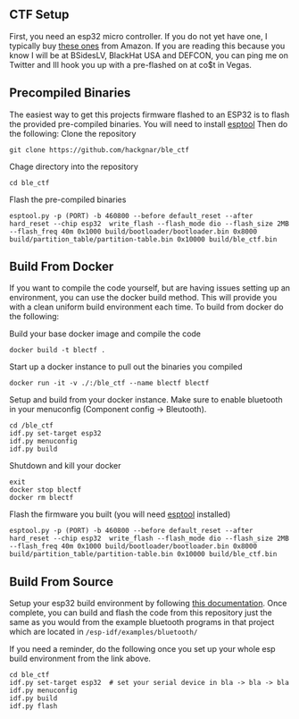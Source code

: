 ## CTF Setup 

First, you need an esp32 micro controller.  If you do not yet have one, I typically buy [these ones](https://www.amazon.com/HiLetgo%C2%AE-ESP-WROOM-32-Development-Microcontroller-Integrated/dp/B0718T232Z/ref=sr_1_4?ie=UTF8&qid=1525458705&sr=8-4&keywords=esp32) from Amazon.  If you are reading this because you know I will be at BSidesLV, BlackHat USA and DEFCON, you can ping me on Twitter and Ill hook you up with a pre-flashed on at co$t in Vegas.

## Precompiled Binaries

The easiest way to get this projects firmware flashed to an ESP32 is to flash the provided pre-compiled binaries. You will need to install [esptool](https://github.com/espressif/esptool)  Then  do the following:
Clone the repository
```
git clone https://github.com/hackgnar/ble_ctf
```


Chage directory into the repository
```
cd ble_ctf
```

Flash the pre-compiled binaries
```
esptool.py -p (PORT) -b 460800 --before default_reset --after hard_reset --chip esp32  write_flash --flash_mode dio --flash_size 2MB --flash_freq 40m 0x1000 build/bootloader/bootloader.bin 0x8000 build/partition_table/partition-table.bin 0x10000 build/ble_ctf.bin
```

## Build From Docker

If you want to compile the code yourself, but are having issues setting up an environment, you can use the docker build method.  This will provide you with a clean uniform build environment each time.  To build from docker do the following:

Build your base docker image and compile the code
```
docker build -t blectf .
```

Start up a docker instance to pull out the binaries you compiled
```
docker run -it -v ./:/ble_ctf --name blectf blectf
```

Setup and build from your docker instance. Make sure to enable bluetooth in your menuconfig (Component config -> Bleutooth).
```
cd /ble_ctf
idf.py set-target esp32
idf.py menuconfig
idf.py build
```

Shutdown and kill your docker
```
exit
docker stop blectf
docker rm blectf
```

Flash the firmware you built (you will need [esptool](https://github.com/espressif/esptool) installed)
```
esptool.py -p (PORT) -b 460800 --before default_reset --after hard_reset --chip esp32  write_flash --flash_mode dio --flash_size 2MB --flash_freq 40m 0x1000 build/bootloader/bootloader.bin 0x8000 build/partition_table/partition-table.bin 0x10000 build/ble_ctf.bin
```

## Build From Source

Setup your esp32 build environment by following [this documentation](http://esp-idf.readthedocs.io/en/latest/get-started/#setup-toolchain).  Once complete, you can build and flash the code from this repository just the same as you would from the example bluetooth programs in that project which are located in ```/esp-idf/examples/bluetooth/```

If you need a reminder, do the following once you set up your whole esp build environment from the link above.
````
cd ble_ctf
idf.py set-target esp32  # set your serial device in bla -> bla -> bla
idf.py menuconfig
idf.py build
idf.py flash
````
